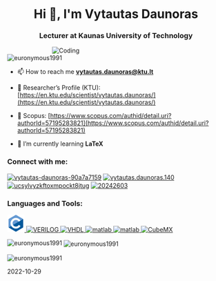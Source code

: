 <h1 align="center">Hi 👋, I'm Vytautas Daunoras</h1>
<h3 align="center">Lecturer at Kaunas University of Technology</h3>

<img align="right" alt="Coding" width="400" src="https://gist.githubusercontent.com/patevs/b007a0e98fb216438d4cbf559fac4166/raw/88f20c9d749d756be63f22b09f3c4ac570bc5101/programming.gif">
<p align="left"> <img src="https://komarev.com/ghpvc/?username=euronymous1991&label=Profile%20views&color=0e75b6&style=flat" alt="euronymous1991" /> </p>


- 📫 How to reach me **vytautas.daunoras@ktu.lt**

- 📄 Researcher’s Profile (KTU): [https://en.ktu.edu/scientist/vytautas.daunoras/](https://en.ktu.edu/scientist/vytautas.daunoras/)

- 📄 Scopus: [https://www.scopus.com/authid/detail.uri?authorId=57195283821](https://www.scopus.com/authid/detail.uri?authorId=57195283821)

- 🌱 I’m currently learning **LaTeX**

<h3 align="left">Connect with me:</h3>
<p align="left">
<a href="https://linkedin.com/in/vytautas-daunoras-90a7a7159" target="blank"><img align="center" src="https://raw.githubusercontent.com/rahuldkjain/github-profile-readme-generator/master/src/images/icons/Social/linked-in-alt.svg" alt="vytautas-daunoras-90a7a7159" height="30" width="40" /></a>
<a href="https://fb.com/vytautas.daunoras.140" target="blank"><img align="center" src="https://raw.githubusercontent.com/rahuldkjain/github-profile-readme-generator/master/src/images/icons/Social/facebook.svg" alt="vytautas.daunoras.140" height="30" width="40" /></a>
<a href="https://www.youtube.com/c/ucsylvyzkftoxmpockt8jtug" target="blank"><img align="center" src="https://raw.githubusercontent.com/rahuldkjain/github-profile-readme-generator/master/src/images/icons/Social/youtube.svg" alt="ucsylvyzkftoxmpockt8jtug" height="30" width="40" /></a>
<a href="https://stackoverflow.com/users/20242603" target="blank"><img align="center" src="https://raw.githubusercontent.com/rahuldkjain/github-profile-readme-generator/master/src/images/icons/Social/stack-overflow.svg" alt="20242603" height="30" width="40" /></a>
</p>

<h3 align="left">Languages and Tools:</h3>
<p align="left"> <a href="https://www.cprogramming.com/" target="_blank" rel="noreferrer"> <img src="https://raw.githubusercontent.com/devicons/devicon/master/icons/c/c-original.svg" alt="c" width="40" height="40"/> </a> <a href="https://en.wikipedia.org/wiki/Verilog" target="_blank" rel="noreferrer"> <img src="https://cdn.icon-icons.com/icons2/2107/PNG/512/file_type_verilog_icon_130092.png" alt="VERILOG" width="40" height="40"/> </a> <a href="https://en.wikipedia.org/wiki/VHDL" target="_blank" rel="noreferrer"> <img src="https://play-lh.googleusercontent.com/xeuSfQHt8wEb-JdcXLtReGF-KO8_Rd2UMOL0vSB6bS9qlxdAGQ0VR4mM9wVeEb76EA=w240-h480-rw" alt="VHDL" width="40" height="40"/> </a> 
<a href="https://www.keil.com/" target="_blank" rel="noreferrer"> <img src="https://images1.russianblogs.com/70/ef/efb41dec0aabd42ea1ce2a35416f181e.png" alt="matlab" width="40" height="40"/> </a> 
<a href="https://www.mathworks.com/" target="_blank" rel="noreferrer"> <img src="https://upload.wikimedia.org/wikipedia/commons/2/21/Matlab_Logo.png" alt="matlab" width="40" height="40"/> </a>
<a href="https://www.st.com/en/development-tools/stm32cubemx.html" target="_blank" rel="noreferrer"> <img src="https://user-images.githubusercontent.com/16562333/54928769-ba986300-4f14-11e9-91d7-ecc6640d1989.png" alt="CubeMX" width="40" height="40"/> </a>
</p>

<p><img align="left" src="https://github-readme-stats.vercel.app/api/top-langs?username=euronymous1991&show_icons=true&locale=en&layout=compact" alt="euronymous1991" /></p>

    
<p>&nbsp;<img align="center" src="https://github-readme-stats.vercel.app/api?username=euronymous1991&show_icons=true&locale=en" alt="euronymous1991" /></p>

<p><img align="center" src="https://github-readme-streak-stats.herokuapp.com/?user=euronymous1991&" alt="euronymous1991" /></p>
 
2022-10-29  
 
